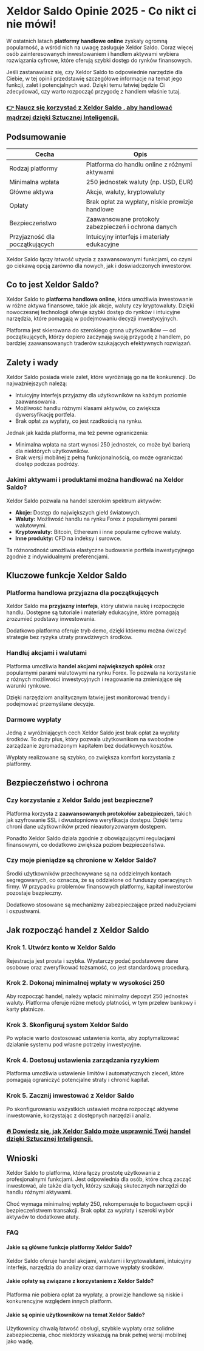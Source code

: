 # Xeldor Saldo Opinie 2025 - Co nikt ci nie mówi!
 

W ostatnich latach **platformy handlowe online** zyskały ogromną popularność, a wśród nich na uwagę zasługuje Xeldor Saldo. Coraz więcej osób zainteresowanych inwestowaniem i handlem aktywami wybiera rozwiązania cyfrowe, które oferują szybki dostęp do rynków finansowych. 

Jeśli zastanawiasz się, czy Xeldor Saldo to odpowiednie narzędzie dla Ciebie, w tej opinii przedstawię szczegółowe informacje na temat jego funkcji, zalet i potencjalnych wad. Dzięki temu łatwiej będzie Ci zdecydować, czy warto rozpocząć przygodę z handlem właśnie tutaj.

### [👉 Naucz się korzystać z Xeldor Saldo , aby handlować mądrzej dzięki Sztucznej Inteligencji.](https://t.co/syePrEI0GC)
## Podsumowanie

| Cecha                     | Opis                                                        |
|---------------------------|-------------------------------------------------------------|
| Rodzaj platformy          | Platforma do handlu online z różnymi aktywami               |
| Minimalna wpłata          | 250 jednostek waluty (np. USD, EUR)                         |
| Główne aktywa             | Akcje, waluty, kryptowaluty                                 |
| Opłaty                    | Brak opłat za wypłaty, niskie prowizje handlowe             |
| Bezpieczeństwo            | Zaawansowane protokoły zabezpieczeń i ochrona danych        |
| Przyjazność dla początkujących | Intuicyjny interfejs i materiały edukacyjne             |

Xeldor Saldo łączy łatwość użycia z zaawansowanymi funkcjami, co czyni go ciekawą opcją zarówno dla nowych, jak i doświadczonych inwestorów.

## Co to jest Xeldor Saldo?

Xeldor Saldo to **platforma handlowa online**, która umożliwia inwestowanie w różne aktywa finansowe, takie jak akcje, waluty czy kryptowaluty. Dzięki nowoczesnej technologii oferuje szybki dostęp do rynków i intuicyjne narzędzia, które pomagają w podejmowaniu decyzji inwestycyjnych.

Platforma jest skierowana do szerokiego grona użytkowników — od początkujących, którzy dopiero zaczynają swoją przygodę z handlem, po bardziej zaawansowanych traderów szukających efektywnych rozwiązań.

## Zalety i wady

Xeldor Saldo posiada wiele zalet, które wyróżniają go na tle konkurencji. Do najważniejszych należą:

- Intuicyjny interfejs przyjazny dla użytkowników na każdym poziomie zaawansowania.
- Możliwość handlu różnymi klasami aktywów, co zwiększa dywersyfikację portfela.
- Brak opłat za wypłaty, co jest rzadkością na rynku.

Jednak jak każda platforma, ma też pewne ograniczenia:

- Minimalna wpłata na start wynosi 250 jednostek, co może być barierą dla niektórych użytkowników.
- Brak wersji mobilnej z pełną funkcjonalnością, co może ograniczać dostęp podczas podróży.

### Jakimi aktywami i produktami można handlować na Xeldor Saldo?

Xeldor Saldo pozwala na handel szerokim spektrum aktywów:

- **Akcje:** Dostęp do największych giełd światowych.
- **Waluty:** Możliwość handlu na rynku Forex z popularnymi parami walutowymi.
- **Kryptowaluty:** Bitcoin, Ethereum i inne popularne cyfrowe waluty.
- **Inne produkty:** CFD na indeksy i surowce.

Ta różnorodność umożliwia elastyczne budowanie portfela inwestycyjnego zgodnie z indywidualnymi preferencjami.

## Kluczowe funkcje Xeldor Saldo

### Platforma handlowa przyjazna dla początkujących

Xeldor Saldo ma **przyjazny interfejs**, który ułatwia naukę i rozpoczęcie handlu. Dostępne są tutoriale i materiały edukacyjne, które pomagają zrozumieć podstawy inwestowania.

Dodatkowo platforma oferuje tryb demo, dzięki któremu można ćwiczyć strategie bez ryzyka utraty prawdziwych środków.

### Handluj akcjami i walutami

Platforma umożliwia **handel akcjami największych spółek** oraz popularnymi parami walutowymi na rynku Forex. To pozwala na korzystanie z różnych możliwości inwestycyjnych i reagowanie na zmieniające się warunki rynkowe.

Dzięki narzędziom analitycznym łatwiej jest monitorować trendy i podejmować przemyślane decyzje.

### Darmowe wypłaty

Jedną z wyróżniających cech Xeldor Saldo jest brak opłat za wypłaty środków. To duży plus, który pozwala użytkownikom na swobodne zarządzanie zgromadzonym kapitałem bez dodatkowych kosztów.

Wypłaty realizowane są szybko, co zwiększa komfort korzystania z platformy.

## Bezpieczeństwo i ochrona

### Czy korzystanie z Xeldor Saldo jest bezpieczne?

Platforma korzysta z **zaawansowanych protokołów zabezpieczeń**, takich jak szyfrowanie SSL i dwustopniowa weryfikacja dostępu. Dzięki temu chroni dane użytkowników przed nieautoryzowanym dostępem.

Ponadto Xeldor Saldo działa zgodnie z obowiązującymi regulacjami finansowymi, co dodatkowo zwiększa poziom bezpieczeństwa.

### Czy moje pieniądze są chronione w Xeldor Saldo?

Środki użytkowników przechowywane są na oddzielnych kontach segregowanych, co oznacza, że są oddzielone od funduszy operacyjnych firmy. W przypadku problemów finansowych platformy, kapitał inwestorów pozostaje bezpieczny.

Dodatkowo stosowane są mechanizmy zabezpieczające przed nadużyciami i oszustwami.

## Jak rozpocząć handel z Xeldor Saldo

### Krok 1. Utwórz konto w Xeldor Saldo

Rejestracja jest prosta i szybka. Wystarczy podać podstawowe dane osobowe oraz zweryfikować tożsamość, co jest standardową procedurą.

### Krok 2. Dokonaj minimalnej wpłaty w wysokości 250

Aby rozpocząć handel, należy wpłacić minimalny depozyt 250 jednostek waluty. Platforma oferuje różne metody płatności, w tym przelew bankowy i karty płatnicze.

### Krok 3. Skonfiguruj system Xeldor Saldo

Po wpłacie warto dostosować ustawienia konta, aby zoptymalizować działanie systemu pod własne potrzeby inwestycyjne.

### Krok 4. Dostosuj ustawienia zarządzania ryzykiem

Platforma umożliwia ustawienie limitów i automatycznych zleceń, które pomagają ograniczyć potencjalne straty i chronić kapitał.

### Krok 5. Zacznij inwestować z Xeldor Saldo

Po skonfigurowaniu wszystkich ustawień można rozpocząć aktywne inwestowanie, korzystając z dostępnych narzędzi i analiz.

### [🔥 Dowiedz się, jak Xeldor Saldo może usprawnić Twój handel dzięki Sztucznej Inteligencji.](https://t.co/syePrEI0GC)
## Wnioski

Xeldor Saldo to platforma, która łączy prostotę użytkowania z profesjonalnymi funkcjami. Jest odpowiednia dla osób, które chcą zacząć inwestować, ale także dla tych, którzy szukają skutecznych narzędzi do handlu różnymi aktywami.

Choć wymaga minimalnej wpłaty 250, rekompensuje to bogactwem opcji i bezpieczeństwem transakcji. Brak opłat za wypłaty i szeroki wybór aktywów to dodatkowe atuty. 

### FAQ

#### Jakie są główne funkcje platformy Xeldor Saldo?

Xeldor Saldo oferuje handel akcjami, walutami i kryptowalutami, intuicyjny interfejs, narzędzia do analizy oraz darmowe wypłaty środków.

#### Jakie opłaty są związane z korzystaniem z Xeldor Saldo?

Platforma nie pobiera opłat za wypłaty, a prowizje handlowe są niskie i konkurencyjne względem innych platform.

#### Jakie są opinie użytkowników na temat Xeldor Saldo?

Użytkownicy chwalą łatwość obsługi, szybkie wypłaty oraz solidne zabezpieczenia, choć niektórzy wskazują na brak pełnej wersji mobilnej jako wadę.